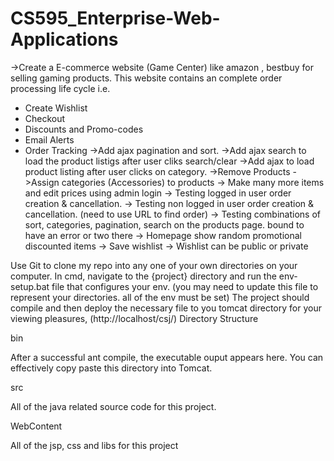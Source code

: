 # CS595_Enterprise-Web-Applications

 ->Create a E-commerce website (Game Center) like amazon , bestbuy for selling gaming products. This website contains an complete order processing life cycle i.e. 
  - Create Wishlist
  - Checkout
  - Discounts and Promo-codes
  - Email Alerts
  - Order Tracking
 ->Add ajax pagination and sort.
 ->Add ajax search to load the product listigs after user cliks search/clear
 ->Add ajax to load product listing after user clicks on category.
 ->Remove Products
 ->Assign categories (Accessories) to products
-> Make many more items and edit prices using admin login
-> Testing logged in user order creation & cancellation.
-> Testing non logged in user order creation & cancellation. (need to use URL to find order)
-> Testing combinations of sort, categories, pagination, search on the products page. bound to have an error or two there
-> Homepage show random promotional discounted items
-> Save wishlist
-> Wishlist can be public or private

Use Git to clone my repo into any one of your own directories on your computer.
In cmd, navigate to the {project} directory and run the env-setup.bat file that configures your env. (you may need to update this file to represent your directories. all of the env must be set)
The project should compile and then deploy the necessary file to you tomcat directory for your viewing pleasures, (http://localhost/csj/)
Directory Structure

bin

After a successful ant compile, the executable ouput appears here. You can effectively copy paste this directory into Tomcat.

src

All of the java related source code for this project.

WebContent

All of the jsp, css and libs for this project
